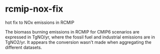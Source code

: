 # rcmip-nox-fix
hot fix to NOx emissions in RCMIP

The biomass burning emissions in RCMIP for CMIP6 scenarios are expressed in TgNO/yr, where the fossil fuel and industrial emissions are in TgNO2/yr. It appears the conversion wasn't made when aggregating the different datasets.
